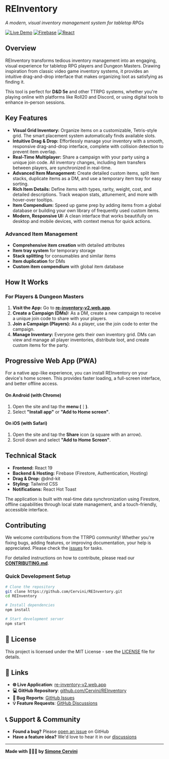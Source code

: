 # REInventory

*A modern, visual inventory management system for tabletop RPGs*

[![Live Demo](https://img.shields.io/badge/Live%20Demo-Available-brightgreen)](https://re-inventory-v2.web.app/)
[![Firebase](https://img.shields.io/badge/Firebase-Hosted-orange)](https://firebase.google.com/)
[![React](https://img.shields.io/badge/React-19+-blue)](https://reactjs.org/)

## Overview

REInventory transforms tedious inventory management into an engaging, visual experience for tabletop RPG players and Dungeon Masters. Drawing inspiration from classic video game inventory systems, it provides an intuitive drag-and-drop interface that makes organizing loot as satisfying as finding it.

This tool is perfect for **D&D 5e** and other TTRPG systems, whether you're playing online with platforms like Roll20 and Discord, or using digital tools to enhance in-person sessions.

## Key Features

- **Visual Grid Inventory:** Organize items on a customizable, Tetris-style grid. The smart placement system automatically finds available slots.
- **Intuitive Drag & Drop:** Effortlessly manage your inventory with a smooth, responsive drag-and-drop interface, complete with collision detection to prevent item overlap.
- **Real-Time Multiplayer:** Share a campaign with your party using a unique join code. All inventory changes, including item transfers between players, are synchronized in real-time.
- **Advanced Item Management:** Create detailed custom items, split item stacks, duplicate items as a DM, and use a temporary item tray for easy sorting.
- **Rich Item Details:** Define items with types, rarity, weight, cost, and detailed descriptions. Track weapon stats, attunement, and more with hover-over tooltips.
- **Item Compendium:** Speed up game prep by adding items from a global database or building your own library of frequently used custom items.
- **Modern, Responsive UI:** A clean interface that works beautifully on desktop and mobile devices, with context menus for quick actions.

### **Advanced Item Management**
- **Comprehensive item creation** with detailed attributes
- **Item tray system** for temporary storage
- **Stack splitting** for consumables and similar items
- **Item duplication** for DMs
- **Custom item compendium** with global item database

## How It Works

### For Players & Dungeon Masters

1.  **Visit the App:** Go to **[re-inventory-v2.web.app](https://re-inventory-v2.web.app/)**.
2.  **Create a Campaign (DMs):** As a DM, create a new campaign to receive a unique join code to share with your players.
3.  **Join a Campaign (Players):** As a player, use the join code to enter the campaign.
4.  **Manage Inventory:** Everyone gets their own inventory grid. DMs can view and manage all player inventories, distribute loot, and create custom items for the party.

## Progressive Web App (PWA)

For a native app-like experience, you can install REInventory on your device's home screen. This provides faster loading, a full-screen interface, and better offline access.

#### **On Android (with Chrome)**
1.  Open the site and tap the **menu (⋮)**.
2.  Select **"Install app"** or **"Add to Home screen"**.

<!-- 
    Suggestion: Add a small screenshot or graphic showing the "Install app" button in the Chrome menu on Android.
-->

#### **On iOS (with Safari)**
1.  Open the site and tap the **Share** icon (a square with an arrow).
2.  Scroll down and select **"Add to Home Screen"**.

<!-- 
    Suggestion: Add a small screenshot or graphic showing the "Add to Home Screen" button in the Safari share sheet on iOS.
-->

## Technical Stack

- **Frontend:** React 19
- **Backend & Hosting:** Firebase (Firestore, Authentication, Hosting)
- **Drag & Drop:** @dnd-kit
- **Styling:** Tailwind CSS
- **Notifications:** React Hot Toast

The application is built with real-time data synchronization using Firestore, offline capabilities through local state management, and a touch-friendly, accessible interface.

## Contributing

We welcome contributions from the TTRPG community! Whether you're fixing bugs, adding features, or improving documentation, your help is appreciated. Please check the [issues](https://github.com/Cervini/REInventory/issues) for tasks.

For detailed instructions on how to contribute, please read our **[CONTRIBUTING.md](CONTRIBUTING.md)**.

### Quick Development Setup
```bash
# Clone the repository
git clone https://github.com/Cervini/REInventory.git
cd REInventory

# Install dependencies
npm install

# Start development server
npm start
```

## 📄 License

This project is licensed under the MIT License - see the [LICENSE](LICENSE) file for details.

## 🔗 Links

- **🌐 Live Application**: [re-inventory-v2.web.app](https://re-inventory-v2.web.app/)
- **💻 GitHub Repository**: [github.com/Cervini/REInventory](https://github.com/Cervini/REInventory)
- **🐛 Bug Reports**: [GitHub Issues](https://github.com/Cervini/REInventory/issues)
- **💡 Feature Requests**: [GitHub Discussions](https://github.com/Cervini/REInventory/discussions)

## 📞 Support & Community

- **Found a bug?** Please [open an issue](https://github.com/Cervini/REInventory/issues) on GitHub
- **Have a feature idea?** We'd love to hear it in our [discussions](https://github.com/Cervini/REInventory/discussions)

---

**Made with 🍬🍬🍬 by [Simone Cervini](https://github.com/Cervini)**